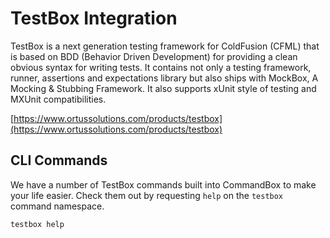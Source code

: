 # TestBox Integration

TestBox is a next generation testing framework for ColdFusion (CFML) that is based on BDD (Behavior Driven Development) for providing a clean obvious syntax for writing tests. It contains not only a testing framework, runner, assertions and expectations library but also ships with MockBox, A Mocking & Stubbing Framework. It also supports xUnit style of testing and MXUnit compatibilities.

[https://www.ortussolutions.com/products/testbox](https://www.ortussolutions.com/products/testbox)

## CLI Commands

We have a number of TestBox commands built into CommandBox to make your life easier. Check them out by requesting `help` on the `testbox` command namespace.

```
testbox help
```
